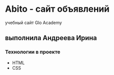# Abito - сайт объявлений
учебный сайт Glo Academy

## выполнила Андреева Ирина
### Технологии в проекте
- HTML
- CSS
